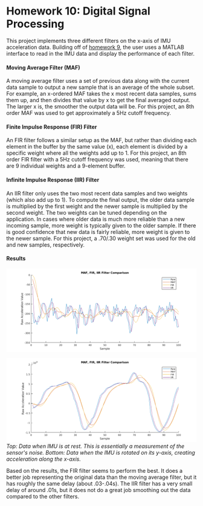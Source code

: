 # Homework 10: Digital Signal Processing
This project implements three different filters on the x-axis of IMU acceleration data. Building off of [homework 9](../hw9), the user uses a MATLAB interface to read in the IMU data and display the performance of each filter.

#### Moving Average Filter (MAF)
A moving average filter uses a set of previous data along with the current data sample to output a new sample that is an average of the whole subset. For example, an x-ordered MAF takes the x most recent data samples, sums them up, and then divides that value by x to get the final averaged output. The larger x is, the smoother the output data will be. For this project, an 8th order MAF was used to get approximately a 5Hz cutoff frequency.

#### Finite Impulse Response (FIR) Filter
An FIR filter follows a similar setup as the MAF, but rather than dividing each element in the buffer by the same value (x), each element is divided by a specific weight where all the weights add up to 1. For this project, an 8th order FIR filter with a 5Hz cutoff frequency was used, meaning that there are 9 individual weights and a 9-element buffer.

#### Infinite Impulse Response (IIR) Filter
An IIR filter only uses the two most recent data samples and two weights (which also add up to 1). To compute the final output, the older data sample is multiplied by the first weight and the newer sample is multiplied by the second weight. The two weights can be tuned depending on the application. In cases where older data is much more reliable than a new incoming sample, more weight is typically given to the older sample. If there is good confidence that new data is fairly reliable, more weight is given to the newer sample. For this project, a .70/.30 weight set was used for the old and new samples, respectively.

#### Results
![image](still.png)

![image](shake.png)
*Top: Data when IMU is at rest. This is essentially a measurement of the sensor's noise. Bottom: Data when the IMU is rotated on its y-axis, creating acceleration along the x-axis.*

Based on the results, the FIR filter seems to perform the best. It does a better job representing the original data than the moving average filter, but it has roughly the same delay (about .03-.04s). The IIR filter has a very small delay of around .01s, but it does not do a great job smoothing out the data compared to the other filters.  
